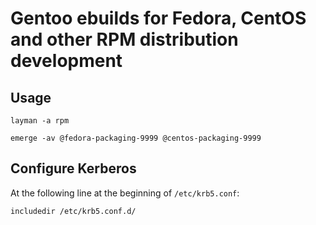 # Gentoo ebuilds for Fedora, CentOS and other RPM distribution development

## Usage

    layman -a rpm

    emerge -av @fedora-packaging-9999 @centos-packaging-9999

## Configure Kerberos

At the following line at the beginning of `/etc/krb5.conf`:

    includedir /etc/krb5.conf.d/
